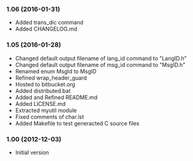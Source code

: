 ### 1.06 (2016-01-31)

- Added trans_dic command
- Added CHANGELOG.md

### 1.05 (2016-01-28)

- Changed default output filename of lang_id command to "LangID.h"
- Changed default output filename of msg_id command to "MsgID.h"
- Renamed enum MsgId to MsgID
- Refined wrap_header_guard
- Hosted to bitbucket.org
- Added distributed.bat
- Added and Refined README.md
- Added LICENSE.md
- Extracted myutil module
- Fixed comments of char.lst
- Added Makefile to test generacted C source files

### 1.00 (2012-12-03)

- Initial version

